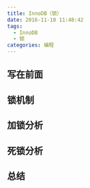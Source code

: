 ```yaml
---
title: InnoDB（锁）
date: 2016-11-10 11:48:42
tags:
  - InnoDB
  - 锁
categories: 编程
---
```


## 写在前面


## 锁机制


## 加锁分析


## 死锁分析


## 总结
